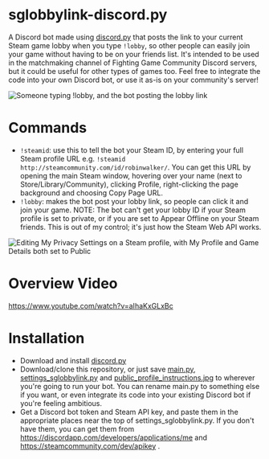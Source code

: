 # sglobbylink-discord.py
A Discord bot made using [discord.py](https://github.com/Rapptz/discord.py) that posts the link to your current Steam game lobby when you type `!lobby`, so other people can easily join your game without having to be on your friends list. It's intended to be used in the matchmaking channel of Fighting Game Community Discord servers, but it could be useful for other types of games too. Feel free to integrate the code into your own Discord bot, or use it as-is on your community's server!

![Someone typing !lobby, and the bot posting the lobby link](https://github.com/itsmrpeck/sglobbylink-discord.py/blob/master/example_lobby_link.png "Example Usage")

# Commands

- `!steamid`: use this to tell the bot your Steam ID, by entering your full Steam profile URL e.g. `!steamid http://steamcommunity.com/id/robinwalker/`. You can get this URL by opening the main Steam window, hovering over your name (next to Store/Library/Community), clicking Profile, right-clicking the page background and choosing Copy Page URL.
- `!lobby`: makes the bot post your lobby link, so people can click it and join your game. NOTE: The bot can't get your lobby ID if your Steam profile is set to private, or if you are set to Appear Offline on your Steam friends. This is out of my control; it's just how the Steam Web API works.

![Editing My Privacy Settings on a Steam profile, with My Profile and Game Details both set to Public](https://github.com/itsmrpeck/sglobbylink-discord.py/blob/master/public_profile.png "Public Profile")

# Overview Video

https://www.youtube.com/watch?v=aIhaKxGLxBc

# Installation

- Download and install [discord.py](https://github.com/Rapptz/discord.py)
- Download/clone this repository, or just save [main.py](https://github.com/itsmrpeck/sglobbylink-discord.py/blob/master/main.py), [settings_sglobbylink.py](https://github.com/itsmrpeck/sglobbylink-discord.py/blob/master/settings_sglobbylink.py) and [public_profile_instructions.jpg](https://github.com/itsmrpeck/sglobbylink-discord.py/blob/master/public_profile_instructions.jpg) to wherever you're going to run your bot. You can rename main.py to something else if you want, or even integrate its code into your existing Discord bot if you're feeling ambitious.
- Get a Discord bot token and Steam API key, and paste them in the appropriate places near the top of settings_sglobbylink.py. If you don't have them, you can get them from https://discordapp.com/developers/applications/me and https://steamcommunity.com/dev/apikey .

